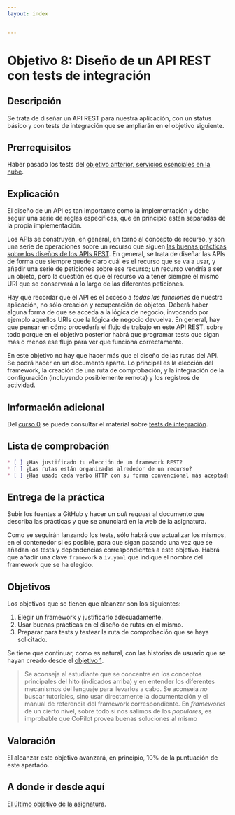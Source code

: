 ```yaml
---
layout: index


---
```

# Objetivo 8: Diseño de un API REST con tests de integración

## Descripción

Se trata de diseñar un API REST para nuestra aplicación, con un status básico y
con tests de integración que se ampliarán en el objetivo siguiente.

## Prerrequisitos

Haber pasado los tests del [objetivo anterior, servicios esenciales en la
nube](7.Servicios).

## Explicación

El diseño de un API es tan importante como la implementación y debe seguir una
serie de reglas específicas, que en principio estén separadas de la propia
implementación.

Los APIs se construyen, en general, en torno al concepto de recurso, y son una
serie de operaciones sobre un recurso que siguen [las buenas prácticas sobre los
diseños de los APIs REST](http://jj.github.io/CC/documentos/temas/REST). En
general, se trata de diseñar las APIs de forma que siempre quede claro cuál es
el recurso que se va a usar, y añadir una serie de peticiones sobre ese recurso;
un recurso vendría a ser un objeto, pero la cuestión es que el recurso va a
tener siempre el mismo URI que se conservará a lo largo de las diferentes
peticiones.

Hay que recordar que el API es el acceso a *todas las funciones* de nuestra
aplicación, no sólo creación y recuperación de objetos. Deberá haber alguna
forma de que se acceda a la lógica de negocio, invocando por ejemplo aquellos
URIs que la lógica de negocio devuelva. En general, hay que pensar en cómo
procedería el flujo de trabajo en este API REST, sobre todo porque en el
objetivo posterior habrá que programar tests que sigan más o menos ese flujo
para ver que funciona correctamente.

En este objetivo no hay que hacer más que el diseño de las rutas del API. Se
podrá hacer en un documento aparte. Lo principal es la elección del framework,
la creación de una ruta de comprobación, y la integración de la configuración
(incluyendo posiblemente remota) y los registros de actividad.

## Información adicional

Del [curso 0](https://jj.github.io/curso-tdd) se puede consultar el
material
sobre
[tests de integración](https://jj.github.io/curso-tdd/temas/integraci%C3%B3n.html).

## Lista de comprobación

```markdown
* [ ] ¿Has justificado tu elección de un framework REST?
* [ ] ¿Las rutas están organizadas alrededor de un recurso?
* [ ] ¿Has usado cada verbo HTTP con su forma convencional más aceptada?
```

## Entrega de la práctica

Subir los fuentes a GitHub y hacer un *pull request* al documento que
describa las prácticas y que se anunciará en la web de la
asignatura.

Como se seguirán lanzando los tests, sólo habrá que actualizar los mismos, en el
contenedor si es posible, para que sigan pasando una vez que se añadan los tests
y dependencias correspondientes a este objetivo. Habrá que añadir una clave
`framework` a `iv.yaml` que indique el nombre del framework que se ha elegido.

## Objetivos

Los objetivos que se tienen que alcanzar son los siguientes:

1. Elegir un framework y justificarlo adecuadamente.
2. Usar buenas prácticas en el diseño de rutas en el mismo.
3. Preparar para tests y testear la ruta de comprobación que se haya solicitado.

Se tiene que continuar, como es natural, con las historias de
usuario que se hayan creado desde el [objetivo 1](1.Infraestructura).

> Se aconseja al estudiante que se concentre en los conceptos principales del
> hito (indicados arriba) y en entender los diferentes mecanismos del lenguaje
> para llevarlos a cabo. Se aconseja *no* buscar tutoriales, sino usar
> directamente la documentación y el manual de referencia del framework
> correspondiente. En *frameworks* de un cierto nivel, sobre todo si nos salimos
> de los *populares*, es improbable que CoPilot provea buenas soluciones al
> mismo

## Valoración

El alcanzar este objetivo avanzará, en principio, 10% de la puntuación de este
apartado.

## A donde ir desde aquí

[El último objetivo de la asignatura](9.Microservicio).
